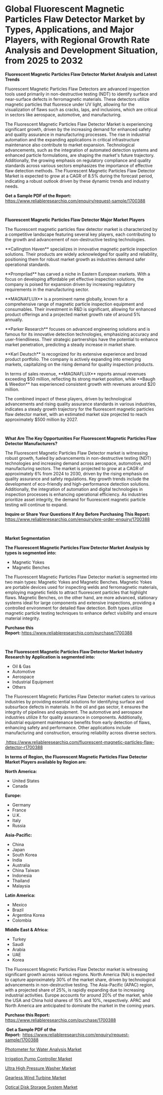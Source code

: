 <p><h1>Global Fluorescent Magnetic Particles Flaw Detector Market by Types, Applications, and Major Players, with Regional Growth Rate Analysis and Development Situation, from 2025 to 2032</h1></p><p><strong>Fluorescent Magnetic Particles Flaw Detector Market Analysis and Latest Trends</strong></p>
<p><p>Fluorescent Magnetic Particles Flaw Detectors are advanced inspection tools used primarily in non-destructive testing (NDT) to identify surface and near-surface defects in ferromagnetic materials. These detectors utilize magnetic particles that fluoresce under UV light, allowing for the visualization of flaws such as cracks, laps, and inclusions, which are critical in sectors like aerospace, automotive, and manufacturing.</p><p>The Fluorescent Magnetic Particles Flaw Detector Market is experiencing significant growth, driven by the increasing demand for enhanced safety and quality assurance in manufacturing processes. The rise in industrial automation and the expanding applications in critical infrastructure maintenance also contribute to market expansion. Technological advancements, such as the integration of automated detection systems and enhanced particle formulations, are shaping the market's future trajectory. Additionally, the growing emphasis on regulatory compliance and quality standards across various sectors emphasizes the importance of effective flaw detection methods. The Fluorescent Magnetic Particles Flaw Detector Market is expected to grow at a CAGR of 8.5% during the forecast period, indicating a robust outlook driven by these dynamic trends and industry needs.</p></p>
<p><strong>Get a Sample PDF of the Report:&nbsp;</strong> <a href="https://www.reliableresearchiq.com/enquiry/request-sample/1700388?utm_campaign=3139&utm_medium=2&utm_source=Github&utm_content=ia&utm_term=27032025&utm_id=fluorescent-magnetic-particles-flaw-detector">https://www.reliableresearchiq.com/enquiry/request-sample/1700388</a></p>
<p>&nbsp;</p>
<p><strong>Fluorescent Magnetic Particles Flaw Detector Major Market Players</strong></p>
<p><p>The fluorescent magnetic particles flaw detector market is characterized by a competitive landscape featuring several key players, each contributing to the growth and advancement of non-destructive testing technologies. </p><p>**Callington Haven** specializes in innovative magnetic particle inspection solutions. Their products are widely acknowledged for quality and reliability, positioning them for robust market growth as industries demand safer operational standards.</p><p>**Promprilad** has carved a niche in Eastern European markets. With a focus on developing affordable yet effective inspection solutions, the company is poised for expansion driven by increasing regulatory requirements in the manufacturing sector.</p><p>**MAGNAFLUX** is a prominent name globally, known for a comprehensive range of magnetic particle inspection equipment and consumables. Their investment in R&D is significant, allowing for enhanced product offerings and a projected market growth rate of around 5% annually.</p><p>**Parker Research** focuses on advanced engineering solutions and is famous for its innovative detection technologies, emphasizing accuracy and user-friendliness. Their strategic partnerships have the potential to enhance market penetration, predicting a steady increase in market share.</p><p>**Karl Deutsch** is recognized for its extensive experience and broad product portfolio. The company is actively expanding into emerging markets, capitalizing on the rising demand for quality inspection products.</p><p>In terms of sales revenue, **MAGNAFLUX** reports annual revenues exceeding $50 million, reflecting its strong market position, while **Baugh & Weedon** has experienced consistent growth with revenues around $20 million.</p><p>The combined impact of these players, driven by technological advancements and rising quality assurance standards in various industries, indicates a steady growth trajectory for the fluorescent magnetic particles flaw detector market, with an estimated market size projected to reach approximately $500 million by 2027.</p></p>
<p>&nbsp;</p>
<p><strong>What Are The Key Opportunities For Fluorescent Magnetic Particles Flaw Detector Manufacturers?</strong></p>
<p><p>The Fluorescent Magnetic Particles Flaw Detector market is witnessing robust growth, fueled by advancements in non-destructive testing (NDT) technologies and increasing demand across aerospace, automotive, and manufacturing sectors. The market is projected to grow at a CAGR of approximately 6% from 2024 to 2030, driven by the rising emphasis on quality assurance and safety regulations. Key growth trends include the development of eco-friendly and high-performance detection solutions. Additionally, the integration of automation and digital technologies in inspection processes is enhancing operational efficiency. As industries prioritize asset integrity, the demand for fluorescent magnetic particle testing will continue to expand.</p></p>
<p><strong>Inquire or Share Your Questions If Any Before Purchasing This Report:</strong> <a href="https://www.reliableresearchiq.com/enquiry/pre-order-enquiry/1700388?utm_campaign=3139&utm_medium=2&utm_source=Github&utm_content=ia&utm_term=27032025&utm_id=fluorescent-magnetic-particles-flaw-detector">https://www.reliableresearchiq.com/enquiry/pre-order-enquiry/1700388</a></p>
<p>&nbsp;</p>
<p><strong>Market Segmentation</strong></p>
<p><strong>The Fluorescent Magnetic Particles Flaw Detector Market Analysis by types is segmented into:</strong></p>
<p><ul><li>Magnetic Yokes</li><li>Magnetic Benches</li></ul></p>
<p><p>The Fluorescent Magnetic Particles Flaw Detector market is segmented into two main types: Magnetic Yokes and Magnetic Benches. Magnetic Yokes are portable devices used for inspecting welds and ferromagnetic materials, employing magnetic fields to attract fluorescent particles that highlight flaws. Magnetic Benches, on the other hand, are more advanced, stationary systems ideal for large components and extensive inspections, providing a controlled environment for detailed flaw detection. Both types utilize magnetic particle testing techniques to enhance defect visibility and ensure material integrity.</p></p>
<p><strong>Purchase this Report:&nbsp;</strong><a href="https://www.reliableresearchiq.com/purchase/1700388?utm_campaign=3139&utm_medium=2&utm_source=Github&utm_content=ia&utm_term=27032025&utm_id=fluorescent-magnetic-particles-flaw-detector">https://www.reliableresearchiq.com/purchase/1700388</a></p>
<p>&nbsp;</p>
<p><strong>The Fluorescent Magnetic Particles Flaw Detector Market Industry Research by Application is segmented into:</strong></p>
<p><ul><li>Oil & Gas</li><li>Automotive</li><li>Aerospace</li><li>Industrial Equipment</li><li>Others</li></ul></p>
<p><p>The Fluorescent Magnetic Particles Flaw Detector market caters to various industries by providing essential solutions for identifying surface and subsurface defects in materials. In the oil and gas sector, it ensures the integrity of pipelines and equipment. The automotive and aerospace industries utilize it for quality assurance in components. Additionally, industrial equipment maintenance benefits from early detection of flaws, enhancing safety and performance. Other applications include manufacturing and construction, ensuring reliability across diverse sectors.</p></p>
<p><a href="https://www.reliableresearchiq.com/fluorescent-magnetic-particles-flaw-detector-r1700388?utm_campaign=3139&utm_medium=2&utm_source=Github&utm_content=ia&utm_term=27032025&utm_id=fluorescent-magnetic-particles-flaw-detector">&nbsp;https://www.reliableresearchiq.com/fluorescent-magnetic-particles-flaw-detector-r1700388</a></p>
<p><strong>In terms of Region, the Fluorescent Magnetic Particles Flaw Detector Market Players available by Region are:</strong></p>
<p>
    <p> <strong> North America: </strong>
        <ul>
            <li>United States</li>
            <li>Canada</li>
        </ul>
        </p> 
    <p> <strong> Europe: </strong>
        <ul>
            <li>Germany</li>
            <li>France</li>
            <li>U.K.</li>
            <li>Italy</li>
            <li>Russia</li>
        </ul>
        </p> 
    <p> <strong> Asia-Pacific: </strong>
        <ul>
            <li>China</li>
            <li>Japan</li>
            <li>South Korea</li>
            <li>India</li>
            <li>Australia</li>
            <li>China Taiwan</li>
            <li>Indonesia</li>
            <li>Thailand</li>
            <li>Malaysia</li>
        </ul>
        </p> 
    <p> <strong> Latin America: </strong>
        <ul>
            <li>Mexico</li>
            <li>Brazil</li>
            <li>Argentina Korea</li>
            <li>Colombia</li>
        </ul>
        </p> 
    <p> <strong> Middle East & Africa: </strong>
        <ul>
            <li>Turkey</li>
            <li>Saudi</li>
            <li>Arabia</li>
            <li>UAE</li>
            <li>Korea</li>
        </ul>
    </p>
    </p>
<p><p>The Fluorescent Magnetic Particles Flaw Detector market is witnessing significant growth across various regions. North America (NA) is expected to capture approximately 30% of the market share, driven by technological advancements in non-destructive testing. The Asia-Pacific (APAC) region, with a projected share of 25%, is rapidly expanding due to increasing industrial activities. Europe accounts for around 20% of the market, while the USA and China hold shares of 15% and 10%, respectively. APAC and North America are anticipated to dominate the market in the coming years.</p></p>
<p><strong>Purchase this Report: </strong><a href="https://www.reliableresearchiq.com/purchase/1700388?utm_campaign=3139&utm_medium=2&utm_source=Github&utm_content=ia&utm_term=27032025&utm_id=fluorescent-magnetic-particles-flaw-detector">https://www.reliableresearchiq.com/purchase/1700388</a></p>
<p>&nbsp;<strong>Get a Sample PDF of the Report:&nbsp;&nbsp;</strong><a href="https://www.reliableresearchiq.com/enquiry/request-sample/1700388?utm_campaign=3139&utm_medium=2&utm_source=Github&utm_content=ia&utm_term=27032025&utm_id=fluorescent-magnetic-particles-flaw-detector">https://www.reliableresearchiq.com/enquiry/request-sample/1700388</a></p>
<p><strong></strong></p>
<p><p><a href="https://www.linkedin.com/pulse/exploring-photometer-water-analysis-market-projected-hkgje?utm_campaign=3139&utm_medium=2&utm_source=Github&utm_content=ia&utm_term=27032025&utm_id=fluorescent-magnetic-particles-flaw-detector">Photometer for Water Analysis Market</a></p><p><a href="https://www.linkedin.com/pulse/irrigation-pump-controller-market-growth-key-factors-driving-cqsze?utm_campaign=3139&utm_medium=2&utm_source=Github&utm_content=ia&utm_term=27032025&utm_id=fluorescent-magnetic-particles-flaw-detector">Irrigation Pump Controller Market</a></p><p><a href="https://www.linkedin.com/pulse/according-latest-ultra-high-pressure-washer-market-forecast-ie0ce?utm_campaign=3139&utm_medium=2&utm_source=Github&utm_content=ia&utm_term=27032025&utm_id=fluorescent-magnetic-particles-flaw-detector">Ultra High Pressure Washer Market</a></p><p><a href="https://github.com/tszkintruca/Market-Research-Report-List-1/blob/main/gearless-wind-turbine-market.md?utm_campaign=3139&utm_medium=2&utm_source=Github&utm_content=ia&utm_term=27032025&utm_id=fluorescent-magnetic-particles-flaw-detector">Gearless Wind Turbine Market</a></p><p><a href="https://www.linkedin.com/pulse/optical-disk-storage-system-market-forecast-future-growth-ehsse?utm_campaign=3139&utm_medium=2&utm_source=Github&utm_content=ia&utm_term=27032025&utm_id=fluorescent-magnetic-particles-flaw-detector">Optical Disk Storage System Market</a></p></p>